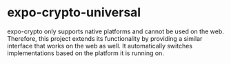 # expo-crypto-universal
expo-crypto only supports native platforms and cannot be used on the web. Therefore, this project extends its functionality by providing a similar interface that works on the web as well. It automatically switches implementations based on the platform it is running on.
